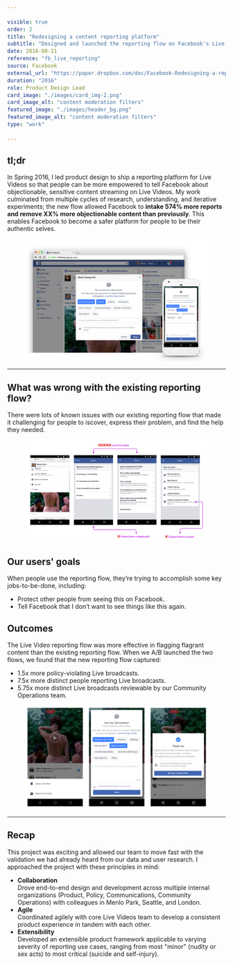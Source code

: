 ```yaml
---

visible: true
order: 2
title: "Redesigning a content reporting platform"
subtitle: "Designed and launched the reporting flow on Facebook's Live Videos globally on all platforms, ensuring that people can report any violating content they see."
date: 2018-08-21
reference: "fb_live_reporting"
source: Facebook
external_url: "https://paper.dropbox.com/doc/Facebook-Redesigning-a-reporting-platform--Ae4I~VHteU5fcck28RyngoQPAQ-UQK1O2vSnEx8SGuHsBxtI"
duration: "2016"
role: Product Design Lead
card_image: "./images/card_img-2.png"
card_image_alt: "content moderation filters"
featured_image: "./images/header_bg.png"
featured_image_alt: "content moderation filters"
type: "work"

---
```


<div class="work_section  col_full">
  <div class="col">
    <h2>tl;dr</h2>
    <p>
      In Spring 2016, I led product design to ship a reporting platform for Live
Videos so that people can be more empowered to tell Facebook about
objectionable, sensitive content streaming on Live Videos. My work culminated
from multiple cycles of research, understanding, and iterative experiments; the
new flow allowed Facebook to <strong>intake 574% more reports and remove XX% more
objectionable content than previously</strong>. This enables Facebook to become a safer
platform for people to be their authentic selves.
    </p>
  </div>
</div>
<div class="work_section no_margin col_full_stretch">
  <div class="col">
    <figure>
      <img src="./images/cover.png" />
    </figure>
  </div>
</div>
<hr />
<div class="work_section col_full">
  <div class="col">
    <h2>
      What was wrong with the existing reporting flow?
    </h2>
    <p>
      There were lots of known issues with our existing reporting flow
      that made it challenging for people to iscover, express their problem,
      and find the help they needed.
    </p>
  </div>
  <figure>
    <img src="./images/product_problems.png" />
  </figure>
</div>
<div class="work_section highlight">
  <div class="col">
    <h2>
      Our users' goals
    </h2>
    <p>
      When people use the reporting flow, they’re trying to accomplish some key
jobs-to-be-done, including:
    </p>
    <ul>
      <li>
        Protect other people from seeing this on Facebook.
      </li>
      <li>
        Tell Facebook that I don’t want to see things like this again.
      </li>
    </ul>
  </div>
</div>
<div class="work_section col_full">
  <div class="col">
    <h2>
      Outcomes
    </h2>
    <p>
      The Live Video reporting flow was more effective in flagging flagrant
      content than the existing reporting flow. When we A/B launched the two
      flows, we found that the new reporting flow captured:
    </p>
    <p>
      <ul class="styled">
        <li>
          1.5x more policy-violating Live broadcasts.
        </li>
        <li>
          7.5x more distinct people reporting Live
          broadcasts.
        </li>
        <li>
          5.75x more distinct Live broadcasts reviewable by our Community
          Operations team.
        </li>
      </ul>
    </p>
  </div>
</div>
<div class="work_section no_margin col_full_stretch">
  <div class="col">
    <figure>
      <img src="./images/project_overview.png" />
    </figure>
  </div>
</div>
<hr>
<div class="work_section col_full">
  <div class="col">
    <h2>
      Recap
    </h2>
    <p class="special_paragraph">
      This project was exciting and allowed our team to move fast with the validation we had already heard from our data and user research. I approached the project with these principles in mind:
    </p>
    <p>
      <ul class="styled">
        <li>
          <strong>
            Collaboration
          </strong>
          <br>
          Drove end-to-end design and development across multiple internal
          organizations (Product, Policy, Communications, Community Operations)
           with colleagues in Menlo Park, Seattle, and London.
        </li>
        <li>
          <strong>
            Agile
          </strong>
          <br>
          Coordinated agilely with core Live Videos team to develop a
          consistent product experience in tandem with each other.
        </li>
        <li>
          <strong>
            Extensibility
          </strong>
          <br>
          Developed an extensible product framework applicable to varying
          severity of reporting use cases, ranging from most "minor" (nudity or
          sex acts) to most critical (suicide and self-injury).
        </li>
      </ul>
    </p>
  </div>
</div>
